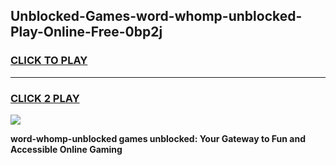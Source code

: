 
## Unblocked-Games-word-whomp-unblocked-Play-Online-Free-0bp2j
<h3>
<a href="https://premium76.site?title=word-whomp-unblocked&ref=26A">CLICK TO PLAY</a></h3>
<hr>

<h3>
<a href="https://premium76.site?title=word-whomp-unblocked&ref=26A">CLICK 2 PLAY</a>
  
</h3>

<a href="https://premium76.site?title=word-whomp-unblocked&ref=26A"><img src="https://clearcache.store/games.png"></a>


**word-whomp-unblocked games unblocked: Your Gateway to Fun and Accessible Online Gaming**
